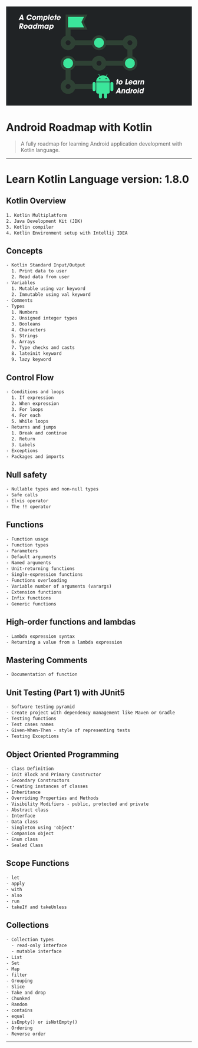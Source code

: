 <p align="center">
<img alt="Android Roadmap Kotlin" src="https://github.com/M7mdSh3banX/Android-Roadmap-Kotlin/blob/master/assets/background.png">
</p>

# Android Roadmap with Kotlin
> A fully roadmap for learning Android application development with Kotlin language.
----

# Learn Kotlin Language version: 1.8.0
  ## Kotlin Overview
    1. Kotlin Multiplatform
    2. Java Development Kit (JDK)
    3. Kotlin compiler
    4. Kotlin Environment setup with Intellij IDEA
  ## Concepts
    - Kotlin Standard Input/Output
      1. Print data to user
      2. Read data from user
    - Variables
      1. Mutable using var keyword
      2. Immutable using val keyword
    - Comments
    - Types
      1. Numbers
      2. Unsigned integer types
      3. Booleans
      4. Characters
      5. Strings
      6. Arrays
      7. Type checks and casts
      8. lateinit keyword
      9. lazy keyword
  ## Control Flow
    - Conditions and loops
      1. If expression
      2. When expression
      3. For loops
      4. For each
      5. While loops
    - Returns and jumps
      1. Break and continue
      2. Return
      3. Labels
    - Exceptions
    - Packages and imports
  ## Null safety
    - Nullable types and non-null types
    - Safe calls
    - Elvis operator
    - The !! operator
  ## Functions
    - Function usage
    - Function types
    - Parameters
    - Default arguments
    - Named arguments
    - Unit-returning functions
    - Single-expression functions
    - Functions overloading
    - Variable number of arguments (varargs)
    - Extension functions
    - Infix functions
    - Generic functions
  ## High-order functions and lambdas
    - Lambda expression syntax
    - Returning a value from a lambda expression
  ## Mastering Comments
    - Documentation of function
  ## Unit Testing (Part 1) with JUnit5
    - Software testing pyramid
    - Create project with dependency management like Maven or Gradle
    - Testing functions
    - Test cases names
    - Given-When-Then - style of representing tests
    - Testing Exceptions
  ## Object Oriented Programming
    - Class Definition
    - init Block and Primary Constructor
    - Secondary Constructors
    - Creating instances of classes
    - Inheritance
    - Overriding Properties and Methods
    - Visibility Modifiers - public, protected and private
    - Abstract class
    - Interface
    - Data class
    - Singleton using 'object'
    - Companion object
    - Enum class
    - Sealed Class
  ## Scope Functions
    - let
    - apply
    - with
    - also
    - run
    - takeIf and takeUnless
  ## Collections
    - Collection types
      - read-only interface
      - mutable interface
    - List
    - Set
    - Map
    - filter
    - Grouping
    - Slice
    - Take and drop
    - Chunked
    - Random
    - contains
    - equal
    - isEmpty() or isNotEmpty()
    - Ordering
    - Reverse order
----
